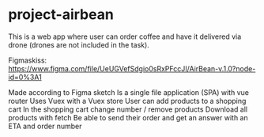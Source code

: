 # project-airbean

This is a web app where user can order coffee and have it delivered via drone (drones are not included in the task).

Figmaskiss: https://www.figma.com/file/UeUGVefSdgio0sRxPFccJI/AirBean-v.1.0?node-id=0%3A1

Made according to Figma sketch
Is a single file application (SPA) with vue router
Uses Vuex with a Vuex store
User can add products to a shopping cart
In the shopping cart change number / remove products
Download all products with fetch
Be able to send their order and get an answer with an ETA and order number
